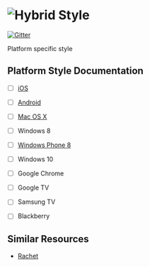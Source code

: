 # ![Hybrid](http://i.imgur.com/jUDMlbO.png) Style

[![Gitter](https://badges.gitter.im/Join%20Chat.svg)](https://gitter.im/meteorhybrid/platform?utm_source=badge&utm_medium=badge&utm_campaign=pr-badge)

Platform specific style

## Platform Style Documentation
* [ ] [iOS](https://developer.apple.com/library/ios/documentation/UserExperience/Conceptual/MobileHIG/index.html#//apple_ref/doc/uid/TP40006556-CH66-SW1)
* [ ] [Android](http://developer.android.com/design/index.html)
* [ ] [Mac OS X](https://developer.apple.com/library/mac/documentation/UserExperience/Conceptual/OSXHIGuidelines/index.html#//apple_ref/doc/uid/20000957-CH3-SW1)
* [ ] Windows 8
* [ ] [Windows Phone 8](https://msdn.microsoft.com/en-us/library/windows/apps/hh202915(v=vs.105).aspx)
* [ ] Windows 10
* [ ] Google Chrome
* [ ] Google TV
* [ ] Samsung TV
* [ ] Blackberry


## Similar Resources
* [Rachet](http://goratchet.com/)
